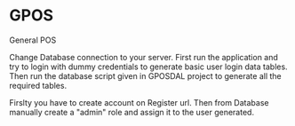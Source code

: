 # GPOS
General POS


Change Database connection to your server.
First run the application and try to login with dummy credentials to generate basic user login data tables.
Then run the database script given in GPOSDAL project to generate all the required tables.

Firslty you have to create account on Register url.
Then from Database manually create a "admin" role and assign it to the user generated.
